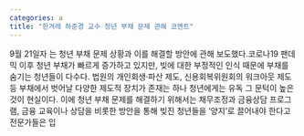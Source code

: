 ```yaml
---
categories: a
title: "한겨레 하준경 교수 청년 부채 문제 관해 코멘트"
---
```

9월 21일자 는 청년 부채 문제 상황과 이를 해결할 방안에 관해 보도했다.코로나19 팬데믹 이후 청년 부채가 빠르게 증가하고 있지만, 빚에 대한 부정적인 인식 때문에 부채를 숨기는 청년들이 다수다. 법원의 개인회생·파산 제도, 신용회복위원회의 워크아웃 제도 등 부채에서 벗어날 다양한 제도적 장치가 존재는 하나 청년에게는 유독 그 문턱이 높은 것이 현실이다. 이에 청년 부채 문제를 해결하기 위해서는 채무조정과 금융상담 프로그램, 금융 교육이나 상담을 비롯한 방안을 통해 빚진 청년들을 ‘양지’로 끌어내야 한다고 전문가들은 입